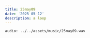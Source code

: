 ```yaml
---
title: 25may09
date: '2025-05-12'
description: a loop
---
```


`audio: ../../assets/music/25may09.wav`